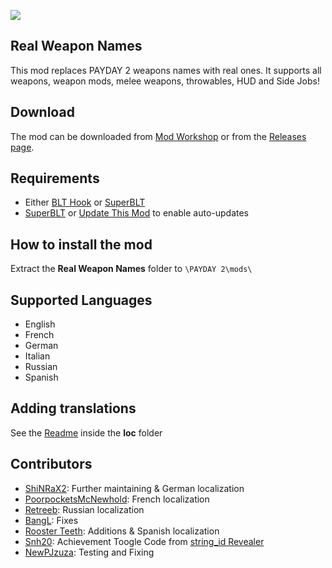 ![](https://puu.sh/vS8qA.png)

## Real Weapon Names

This mod replaces PAYDAY 2 weapons names with real ones. It supports all weapons, weapon mods, melee weapons, throwables, HUD and Side Jobs!

## Download

The mod can be downloaded from [Mod Workshop](https://modwork.shop/19958) or from the [Releases page](https://github.com/Strappazzon/PD2-Real-Weapon-Names/releases/latest).

## Requirements

 - Either [BLT Hook](http://paydaymods.com/download/) or [SuperBLT](https://superblt.znix.xyz/)
 - [SuperBLT](https://superblt.znix.xyz/) or [Update This Mod](https://modwork.shop/19117) to enable auto-updates

## How to install the mod

Extract the **Real Weapon Names** folder to `\PAYDAY 2\mods\`

## Supported Languages

 - English
 - French
 - German
 - Italian
 - Russian
 - Spanish

## Adding translations

See the [Readme](https://github.com/Strappazzon/PD2-Real-Weapon-Names/blob/master/lua/loc/README.md) inside the **loc** folder

## Contributors

 - [ShiNRaX2](https://steamcommunity.com/profiles/76561198028016758/): Further maintaining & German localization
 - [PoorpocketsMcNewhold](https://steamcommunity.com/profiles/76561198111231970/): French localization
 - [Retreeb](https://github.com/Retreeb): Russian localization
 - [BangL](https://github.com/BangL): Fixes
 - [Rooster Teeth](https://steamcommunity.com/id/Ernestoleftenant/): Additions & Spanish localization
 - [Snh20](https://modworkshop.net/member.php?action=profile&uid=9746): Achievement Toogle Code from [string_id Revealer](https://modwork.shop/14801)
 - [NewPJzuza](https://modworkshop.net/member.php?action=profile&uid=34731): Testing and Fixing
